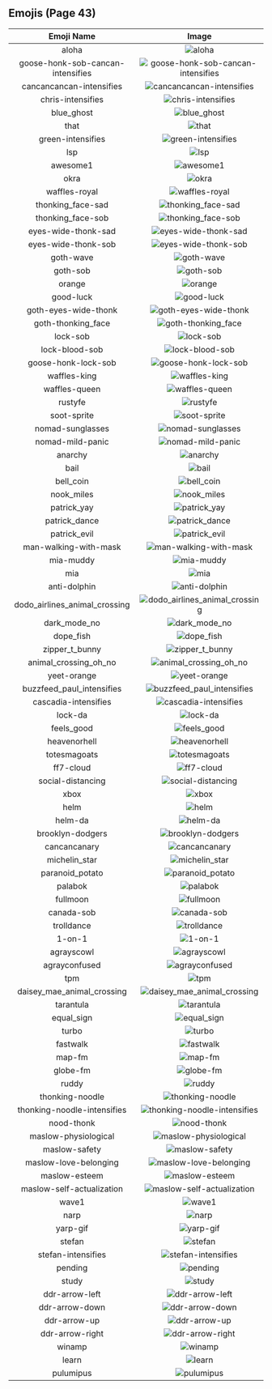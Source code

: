 
  ## Emojis (Page 43)
  |Emoji Name|Image|
  | :-: | :-: |
  |aloha| ![aloha](/output/aloha)|
  |goose-honk-sob-cancan-intensifies| ![goose-honk-sob-cancan-intensifies](/output/goose-honk-sob-cancan-intensifies.gif)|
  |cancancancan-intensifies| ![cancancancan-intensifies](/output/cancancancan-intensifies.gif)|
  |chris-intensifies| ![chris-intensifies](/output/chris-intensifies.gif)|
  |blue_ghost| ![blue_ghost](/output/blue_ghost.png)|
  |that| ![that](/output/that.gif)|
  |green-intensifies| ![green-intensifies](/output/green-intensifies.gif)|
  |lsp| ![lsp](/output/lsp.gif)|
  |awesome1| ![awesome1](/output/awesome1.gif)|
  |okra| ![okra](/output/okra.png)|
  |waffles-royal| ![waffles-royal](/output/waffles-royal.png)|
  |thonking_face-sad| ![thonking_face-sad](/output/thonking_face-sad.png)|
  |thonking_face-sob| ![thonking_face-sob](/output/thonking_face-sob.png)|
  |eyes-wide-thonk-sad| ![eyes-wide-thonk-sad](/output/eyes-wide-thonk-sad.png)|
  |eyes-wide-thonk-sob| ![eyes-wide-thonk-sob](/output/eyes-wide-thonk-sob.png)|
  |goth-wave| ![goth-wave](/output/goth-wave.png)|
  |goth-sob| ![goth-sob](/output/goth-sob.png)|
  |orange| ![orange](/output/orange.png)|
  |good-luck| ![good-luck](/output/good-luck)|
  |goth-eyes-wide-thonk| ![goth-eyes-wide-thonk](/output/goth-eyes-wide-thonk.png)|
  |goth-thonking_face| ![goth-thonking_face](/output/goth-thonking_face.png)|
  |lock-sob| ![lock-sob](/output/lock-sob.png)|
  |lock-blood-sob| ![lock-blood-sob](/output/lock-blood-sob.png)|
  |goose-honk-lock-sob| ![goose-honk-lock-sob](/output/goose-honk-lock-sob.png)|
  |waffles-king| ![waffles-king](/output/waffles-king)|
  |waffles-queen| ![waffles-queen](/output/waffles-queen)|
  |rustyfe| ![rustyfe](/output/rustyfe)|
  |soot-sprite| ![soot-sprite](/output/soot-sprite.jpg)|
  |nomad-sunglasses| ![nomad-sunglasses](/output/nomad-sunglasses.png)|
  |nomad-mild-panic| ![nomad-mild-panic](/output/nomad-mild-panic.png)|
  |anarchy| ![anarchy](/output/anarchy.png)|
  |bail| ![bail](/output/bail.png)|
  |bell_coin| ![bell_coin](/output/bell_coin.png)|
  |nook_miles| ![nook_miles](/output/nook_miles.jpg)|
  |patrick_yay| ![patrick_yay](/output/patrick_yay.png)|
  |patrick_dance| ![patrick_dance](/output/patrick_dance.gif)|
  |patrick_evil| ![patrick_evil](/output/patrick_evil.jpg)|
  |man-walking-with-mask| ![man-walking-with-mask](/output/man-walking-with-mask.png)|
  |mia-muddy| ![mia-muddy](/output/mia-muddy.png)|
  |mia| ![mia](/output/mia.jpg)|
  |anti-dolphin| ![anti-dolphin](/output/anti-dolphin.jpg)|
  |dodo_airlines_animal_crossing| ![dodo_airlines_animal_crossing](/output/dodo_airlines_animal_crossing.png)|
  |dark_mode_no| ![dark_mode_no](/output/dark_mode_no.png)|
  |dope_fish| ![dope_fish](/output/dope_fish.gif)|
  |zipper_t_bunny| ![zipper_t_bunny](/output/zipper_t_bunny.png)|
  |animal_crossing_oh_no| ![animal_crossing_oh_no](/output/animal_crossing_oh_no)|
  |yeet-orange| ![yeet-orange](/output/yeet-orange.png)|
  |buzzfeed_paul_intensifies| ![buzzfeed_paul_intensifies](/output/buzzfeed_paul_intensifies.gif)|
  |cascadia-intensifies| ![cascadia-intensifies](/output/cascadia-intensifies.gif)|
  |lock-da| ![lock-da](/output/lock-da)|
  |feels_good| ![feels_good](/output/feels_good.png)|
  |heavenorhell| ![heavenorhell](/output/heavenorhell.png)|
  |totesmagoats| ![totesmagoats](/output/totesmagoats.gif)|
  |ff7-cloud| ![ff7-cloud](/output/ff7-cloud.png)|
  |social-distancing| ![social-distancing](/output/social-distancing.png)|
  |xbox| ![xbox](/output/xbox.png)|
  |helm| ![helm](/output/helm.png)|
  |helm-da| ![helm-da](/output/helm-da.png)|
  |brooklyn-dodgers| ![brooklyn-dodgers](/output/brooklyn-dodgers.png)|
  |cancancanary| ![cancancanary](/output/cancancanary.png)|
  |michelin_star| ![michelin_star](/output/michelin_star.png)|
  |paranoid_potato| ![paranoid_potato](/output/paranoid_potato.jpg)|
  |palabok| ![palabok](/output/palabok.png)|
  |fullmoon| ![fullmoon](/output/fullmoon.png)|
  |canada-sob| ![canada-sob](/output/canada-sob.png)|
  |trolldance| ![trolldance](/output/trolldance.gif)|
  |1-on-1| ![1-on-1](/output/1-on-1.png)|
  |agrayscowl| ![agrayscowl](/output/agrayscowl.png)|
  |agrayconfused| ![agrayconfused](/output/agrayconfused.png)|
  |tpm| ![tpm](/output/tpm.png)|
  |daisey_mae_animal_crossing| ![daisey_mae_animal_crossing](/output/daisey_mae_animal_crossing.png)|
  |tarantula| ![tarantula](/output/tarantula.jpg)|
  |equal_sign| ![equal_sign](/output/equal_sign.png)|
  |turbo| ![turbo](/output/turbo.png)|
  |fastwalk| ![fastwalk](/output/fastwalk)|
  |map-fm| ![map-fm](/output/map-fm.png)|
  |globe-fm| ![globe-fm](/output/globe-fm.png)|
  |ruddy| ![ruddy](/output/ruddy.jpg)|
  |thonking-noodle| ![thonking-noodle](/output/thonking-noodle.png)|
  |thonking-noodle-intensifies| ![thonking-noodle-intensifies](/output/thonking-noodle-intensifies.gif)|
  |nood-thonk| ![nood-thonk](/output/nood-thonk.gif)|
  |maslow-physiological| ![maslow-physiological](/output/maslow-physiological.png)|
  |maslow-safety| ![maslow-safety](/output/maslow-safety.png)|
  |maslow-love-belonging| ![maslow-love-belonging](/output/maslow-love-belonging.png)|
  |maslow-esteem| ![maslow-esteem](/output/maslow-esteem.png)|
  |maslow-self-actualization| ![maslow-self-actualization](/output/maslow-self-actualization.png)|
  |wave1| ![wave1](/output/wave1.gif)|
  |narp| ![narp](/output/narp.gif)|
  |yarp-gif| ![yarp-gif](/output/yarp-gif.gif)|
  |stefan| ![stefan](/output/stefan.png)|
  |stefan-intensifies| ![stefan-intensifies](/output/stefan-intensifies.gif)|
  |pending| ![pending](/output/pending.png)|
  |study| ![study](/output/study.png)|
  |ddr-arrow-left| ![ddr-arrow-left](/output/ddr-arrow-left.gif)|
  |ddr-arrow-down| ![ddr-arrow-down](/output/ddr-arrow-down.gif)|
  |ddr-arrow-up| ![ddr-arrow-up](/output/ddr-arrow-up.gif)|
  |ddr-arrow-right| ![ddr-arrow-right](/output/ddr-arrow-right.gif)|
  |winamp| ![winamp](/output/winamp.png)|
  |learn| ![learn](/output/learn.png)|
  |pulumipus| ![pulumipus](/output/pulumipus.png)|
  